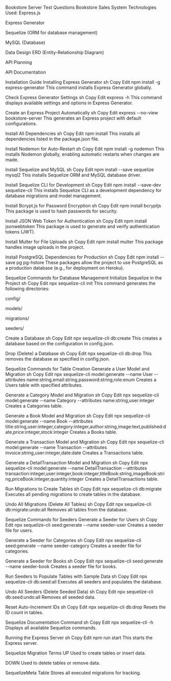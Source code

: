 Bookstore Server
Test Questions
Bookstore Sales System
Technologies Used:
Express.js

Express Generator

Sequelize (ORM for database management)

MySQL (Database)

Data Design
ERD (Entity-Relationship Diagram)

API Planning

API Documentation

Installation Guide
Installing Express Generator
sh
Copy
Edit
npm install -g express-generator
This command installs Express Generator globally.

Check Express Generator Settings
sh
Copy
Edit
express -h
This command displays available settings and options in Express Generator.

Create an Express Project Automatically
sh
Copy
Edit
express --no-view bookstore-server
This generates an Express project with default configurations.

Install All Dependencies
sh
Copy
Edit
npm install
This installs all dependencies listed in the package.json file.

Install Nodemon for Auto-Restart
sh
Copy
Edit
npm install -g nodemon
This installs Nodemon globally, enabling automatic restarts when changes are made.

Install Sequelize and MySQL
sh
Copy
Edit
npm install --save sequelize mysql2
This installs Sequelize ORM and MySQL database driver.

Install Sequelize CLI for Development
sh
Copy
Edit
npm install --save-dev sequelize-cli
This installs Sequelize CLI as a development dependency for database migrations and model management.

Install Bcrypt.js for Password Encryption
sh
Copy
Edit
npm install bcryptjs
This package is used to hash passwords for security.

Install JSON Web Token for Authentication
sh
Copy
Edit
npm install jsonwebtoken
This package is used to generate and verify authentication tokens (JWT).

Install Multer for File Uploads
sh
Copy
Edit
npm install multer
This package handles image uploads in the project.

Install PostgreSQL Dependencies for Production
sh
Copy
Edit
npm install --save pg pg-hstore
These packages allow the project to use PostgreSQL as a production database (e.g., for deployment on Heroku).

Sequelize Commands for Database Management
Initialize Sequelize in the Project
sh
Copy
Edit
npx sequelize-cli init
This command generates the following directories:

config/

models/

migrations/

seeders/

Create a Database
sh
Copy
Edit
npx sequelize-cli db:create
This creates a database based on the configuration in config.json.

Drop (Delete) a Database
sh
Copy
Edit
npx sequelize-cli db:drop
This removes the database as specified in config.json.

Sequelize Commands for Table Creation
Generate a User Model and Migration
sh
Copy
Edit
npx sequelize-cli model:generate --name User --attributes name:string,email:string,password:string,role:enum
Creates a Users table with specified attributes.

Generate a Category Model and Migration
sh
Copy
Edit
npx sequelize-cli model:generate --name Category --attributes name:string,user:integer
Creates a Categories table.

Generate a Book Model and Migration
sh
Copy
Edit
npx sequelize-cli model:generate --name Book --attributes title:string,user:integer,category:integer,author:string,image:text,published:date,price:integer,stock:integer
Creates a Books table.

Generate a Transaction Model and Migration
sh
Copy
Edit
npx sequelize-cli model:generate --name Transaction --attributes invoice:string,user:integer,date:date
Creates a Transactions table.

Generate a DetailTransaction Model and Migration
sh
Copy
Edit
npx sequelize-cli model:generate --name DetailTransaction --attributes transaction:integer,user:integer,book:integer,titleBook:string,imageBook:string,priceBook:integer,quantity:integer
Creates a DetailTransactions table.

Run Migrations to Create Tables
sh
Copy
Edit
npx sequelize-cli db:migrate
Executes all pending migrations to create tables in the database.

Undo All Migrations (Delete All Tables)
sh
Copy
Edit
npx sequelize-cli db:migrate:undo:all
Removes all tables from the database.

Sequelize Commands for Seeders
Generate a Seeder for Users
sh
Copy
Edit
npx sequelize-cli seed:generate --name seeder-user
Creates a seeder file for users.

Generate a Seeder for Categories
sh
Copy
Edit
npx sequelize-cli seed:generate --name seeder-category
Creates a seeder file for categories.

Generate a Seeder for Books
sh
Copy
Edit
npx sequelize-cli seed:generate --name seeder-book
Creates a seeder file for books.

Run Seeders to Populate Tables with Sample Data
sh
Copy
Edit
npx sequelize-cli db:seed:all
Executes all seeders and populates the database.

Undo All Seeders (Delete Seeded Data)
sh
Copy
Edit
npx sequelize-cli db:seed:undo:all
Removes all seeded data.

Reset Auto-Increment IDs
sh
Copy
Edit
npx sequelize-cli db:drop
Resets the ID count in tables.

Sequelize Documentation Command
sh
Copy
Edit
npx sequelize-cli -h
Displays all available Sequelize commands.

Running the Express Server
sh
Copy
Edit
npm run start
This starts the Express server.

Sequelize Migration Terms
UP
Used to create tables or insert data.

DOWN
Used to delete tables or remove data.

SequelizeMeta Table
Stores all executed migrations for tracking.
